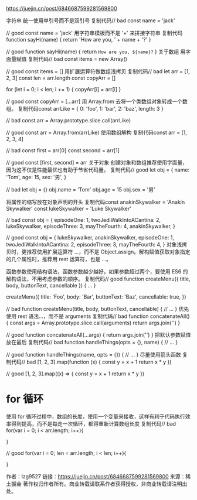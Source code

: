 https://juejin.cn/post/6846687599281569800

字符串
统一使用单引号而不是双引号
复制代码// bad
const name = 'jack'

// good
const name = 'jack'
用字符串模板而不是 '+' 来拼接字符串
复制代码function sayHi(name) {
  return 'How are you, ' + name + '?'
}

// good
function sayHi(name) {
  return `How are you, ${name}?`
}
关于数组
用字面量赋值
复制代码// bad
const items = new Array()

// good
const items = []
用扩展运算符做数组浅拷贝
复制代码// bad
let arr = [1, 2, 3]
const len = arr.length
const copyArr = []

for (let i = 0; i < len; i += 1) {
  copyArr[i] = arr[i]
}

// good
const copyArr = [...arr]
用 Array.from 去将一个类数组对象转成一个数组。
复制代码const arrLike = { 0: 'foo', 1: 'bar', 2: 'baz', length: 3 }

// bad
const arr = Array.prototype.slice.call(arrLike)

// good
const arr = Array.from(arrLike)
使用数组解构
复制代码const arr = [1, 2, 3, 4]

// bad
const first = arr[0]
const second = arr[1]

// good
const [first, second] = arr
关于对象
创建对象和数组推荐使用字面量，因为这不仅是性能最优也有助于节省代码量。
复制代码// good
let obj = {
  name: 'Tom',
  age: 15,
  sex: '男',
}

// bad
let obj = {}
obj.name = 'Tom'
obj.age = 15
obj.sex = '男'

将属性的缩写放在对象声明的开头
复制代码const anakinSkywalker = 'Anakin Skywalker'
const lukeSkywalker = 'Luke Skywalker'

// bad
const obj = {
  episodeOne: 1,
  twoJediWalkIntoACantina: 2,
  lukeSkywalker,
  episodeThree: 3,
  mayTheFourth: 4,
  anakinSkywalker,
}

// good
const obj = {
  lukeSkywalker,
  anakinSkywalker,
  episodeOne: 1,
  twoJediWalkIntoACantina: 2,
  episodeThree: 3,
  mayTheFourth: 4,
}
对象浅拷贝时，更推荐使用扩展运算符 ...，而不是 Object.assign。解构赋值获取对象指定的几个属性时，推荐用 rest 运算符，也是 ...。

函数参数使用结构语法，函数参数越少越好，如果参数超过两个，要使用 ES6 的解构语法，不用考虑参数的顺序。
复制代码// good
function createMenu({ title, body, buttonText, cancellable }) {
   ...
}

createMenu({
  title: 'Foo',
  body: 'Bar',
  buttonText: 'Baz',
  cancellable: true,
})

// bad
function createMenu(title, body, buttonText, cancellable) {
  // ...
}
优先使用 rest 语法...，而不是 arguments
复制代码// bad
function concatenateAll() {
  const args = Array.prototype.slice.call(arguments)
  return args.join('')
}

// good
function concatenateAll(...args) {
  return args.join('')
}
把默认参数赋值放在最后
复制代码// bad
function handleThings(opts = {}, name) {
  // ...
}

// good
function handleThings(name, opts = {}) {
  // ...
}
尽量使用箭头函数
复制代码// bad
[1, 2, 3].map(function (x) {
    const y = x + 1
    return x * y
  })

// good
 [1, 2, 3].map((x) => {
    const y = x + 1
    return x * y
  })
# for 循环
使用 for 循环过程中，数组的长度，使用一个变量来接收，这样有利于代码执行效率得到提高，而不是每走一次循环，都得重新计算数组长度
复制代码// bad
for(var i = 0; i < arr.length; i++){

}

// good
for(var i = 0; len = arr.length; i < len; i++){

}


作者：lzg9527
链接：https://juejin.cn/post/6846687599281569800
来源：稀土掘金
著作权归作者所有。商业转载请联系作者获得授权，非商业转载请注明出处。

